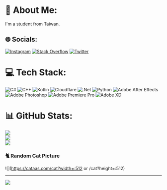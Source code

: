 # 💫 About Me:
I'm a student from Taiwan.


## 🌐 Socials:
[![Instagram](https://img.shields.io/badge/Instagram-%23E4405F.svg?logo=Instagram&logoColor=white)](https://instagram.com/_blocky34) [![Stack Overflow](https://img.shields.io/badge/-Stackoverflow-FE7A16?logo=stack-overflow&logoColor=white)](https://stackoverflow.com/users/16455036) [![Twitter](https://img.shields.io/badge/Twitter-%231DA1F2.svg?logo=Twitter&logoColor=white)](https://twitter.com/@Blocky_mowlinS) 

# 💻 Tech Stack:
![C#](https://img.shields.io/badge/c%23-%23239120.svg?style=for-the-badge&logo=c-sharp&logoColor=white) ![C++](https://img.shields.io/badge/c++-%2300599C.svg?style=for-the-badge&logo=c%2B%2B&logoColor=white) ![Kotlin](https://img.shields.io/badge/kotlin-%230095D5.svg?style=for-the-badge&logo=kotlin&logoColor=white) ![Cloudflare](https://img.shields.io/badge/Cloudflare-F38020?style=for-the-badge&logo=Cloudflare&logoColor=white) ![.Net](https://img.shields.io/badge/.NET-5C2D91?style=for-the-badge&logo=.net&logoColor=white) ![Python](https://img.shields.io/badge/python-3670A0?style=for-the-badge&logo=python&logoColor=ffdd54) ![Adobe After Effects](https://img.shields.io/badge/Adobe%20After%20Effects-9999FF.svg?style=for-the-badge&logo=Adobe%20After%20Effects&logoColor=white) ![Adobe Photoshop](https://img.shields.io/badge/adobephotoshop-%2331A8FF.svg?style=for-the-badge&logo=adobephotoshop&logoColor=white) ![Adobe Premiere Pro](https://img.shields.io/badge/Adobe%20Premiere%20Pro-9999FF.svg?style=for-the-badge&logo=Adobe%20Premiere%20Pro&logoColor=white) ![Adobe XD](https://img.shields.io/badge/Adobe%20XD-470137?style=for-the-badge&logo=Adobe%20XD&logoColor=#FF61F6)
# 📊 GitHub Stats:
![](https://github-readme-stats.vercel.app/api?username=blockyenperor34&theme=dark&hide_border=false&include_all_commits=true&count_private=true)<br/>
![](https://github-readme-streak-stats.herokuapp.com/?user=blockyenperor34&theme=dark&hide_border=false)<br/>
![](https://github-readme-stats.vercel.app/api/top-langs/?username=blockyenperor34&theme=dark&hide_border=false&include_all_commits=true&count_private=true&layout=compact)

### 🐈 Random Cat Picture
![](https://cataas.com/cat?width=:512 or /cat?height=:512)<br/>

---
[![](https://visitcount.itsvg.in/api?id=blockyenperor34&icon=5&color=0)](https://visitcount.itsvg.in)

<!-- Proudly created with GPRM ( https://gprm.itsvg.in ) -->
